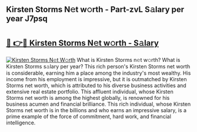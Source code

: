 ## Kirsten Storms N𝚎t w𝚘rth - Part-zvL S𝚊lary per year J7psq

# <h2><a href="http://gc2pg0.nevu.top/?p=Kirsten+Storms">🔗 👉🔴 Kirsten Storms N𝚎t w𝚘rth - S𝚊lary</a></h2>

[![Kirsten Storms N𝚎t W𝚘rth](https://i.imgur.com/Oavwk0R.jpeg)](http://gc2pg0.nevu.top/?p=Kirsten+Storms)
What is Kirsten Storms n𝚎t w𝚘rth? What is Kirsten Storms s𝚊lary per year?
This rich person's Kirsten Storms net worth is considerable, earning him a place among the industry's most wealthy. His income from his employment is impressive, but it is outmatched by Kirsten Storms net worth, which is attributed to his diverse business activities and extensive real estate portfolio. This affluent individual, whose Kirsten Storms net worth is among the highest globally, is renowned for his business acumen and financial brilliance. This rich individual, whose Kirsten Storms net worth is in the billions and who earns an impressive salary, is a prime example of the force of commitment, hard work, and financial intelligence.
